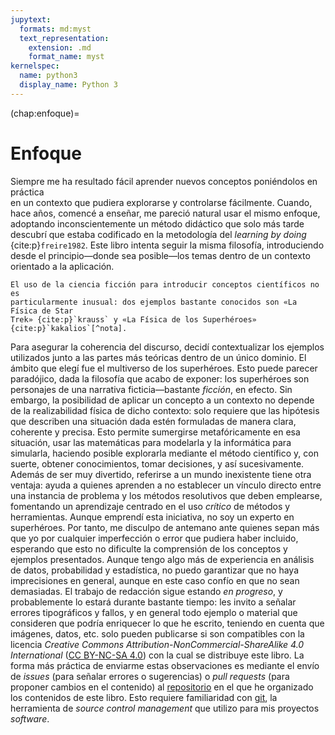 ```yaml
---
jupytext:
  formats: md:myst
  text_representation:
    extension: .md
    format_name: myst
kernelspec:
  name: python3
  display_name: Python 3
---
```


(chap:enfoque)=
# Enfoque

Siempre me ha resultado fácil aprender nuevos conceptos poniéndolos en práctica  
en un contexto que pudiera explorarse y controlarse fácilmente. Cuando, hace
años, comencé a enseñar, me pareció natural usar el mismo enfoque, adoptando
inconscientemente un método didáctico que solo más tarde descubrí que estaba
codificado en la metodología del _learning by doing_ {cite:p}`freire1982`. Este
libro intenta seguir la misma filosofía, introduciendo desde el principio—donde
sea posible—los temas dentro de un contexto orientado a la aplicación.

```{margin}
El uso de la ciencia ficción para introducir conceptos científicos no es
particularmente inusual: dos ejemplos bastante conocidos son «La Física de Star
Trek» {cite:p}`krauss` y «La Física de los Superhéroes»
{cite:p}`kakalios`[^nota].
```

Para asegurar la coherencia del discurso, decidí contextualizar los ejemplos
utilizados junto a las partes más teóricas dentro de un único dominio. El
ámbito que elegí fue el multiverso de los superhéroes. Esto puede parecer
paradójico, dada la filosofía que acabo de exponer: los superhéroes son
personajes de una narrativa ficticia—bastante _ficción_, en efecto. Sin
embargo, la posibilidad de aplicar un concepto a un contexto no depende de la
realizabilidad física de dicho contexto: solo requiere que las hipótesis que
describen una situación dada estén formuladas de manera clara, coherente y
precisa. Esto permite sumergirse metafóricamente en esa situación, usar las
matemáticas para modelarla y la informática para simularla, haciendo posible
explorarla mediante el método científico y, con suerte, obtener conocimientos,
tomar decisiones, y así sucesivamente. Además de ser muy divertido, referirse a
un mundo inexistente tiene otra ventaja: ayuda a quienes aprenden a no
establecer un vínculo directo entre una instancia de problema y los métodos
resolutivos que deben emplearse, fomentando un aprendizaje centrado en el uso
_crítico_ de métodos y herramientas. Aunque emprendí esta iniciativa, no soy un
experto en superhéroes. Por tanto, me disculpo de antemano ante quienes sepan
más que yo por cualquier imperfección o error que pudiera haber incluido,
esperando que esto no dificulte la comprensión de los conceptos y ejemplos
presentados. Aunque tengo algo más de experiencia en análisis de datos,
probabilidad y estadística, no puedo garantizar que no haya imprecisiones en
general, aunque en este caso confío en que no sean demasiadas. El trabajo de
redacción sigue estando _en progreso_, y probablemente lo estará durante
bastante tiempo: les invito a señalar errores tipográficos y fallos, y en
general todo ejemplo o material que consideren que podría enriquecer lo que he
escrito, teniendo en cuenta que imágenes, datos, etc. solo pueden publicarse si
son compatibles con la licencia _Creative Commons
Attribution-NonCommercial-ShareAlike 4.0 International_
([CC BY-NC-SA 4.0](https://creativecommons.org/licenses/by-nc-sa/4.0/deed.en))
con la cual se distribuye este libro. La forma más práctica de enviarme estas
observaciones es mediante el envío de _issues_ (para señalar errores o
sugerencias) o _pull requests_ (para proponer cambios en el contenido) al
[repositorio](https://github.com/dariomalchiodi/sds) en el que he organizado
los contenidos de este libro. Esto requiere familiaridad con
[git](https://www.git-scm.org), la herramienta de _source control management_
que utilizo para mis proyectos _software_.


[^nota]: Usaré notas al margen para comentarios que considero importantes
pero que no deben sobrecargar la lectura de los párrafos correspondientes.
En cambio, relegaré a las notas al final del texto todos los análisis que
pueden omitirse en una primera lectura.
